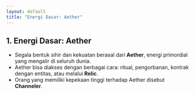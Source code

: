 ```yaml
---
layout: default
title: "Energi Dasar: Aether"
---
```

## 1. Energi Dasar: **Aether**

* Segala bentuk sihir dan kekuatan berasal dari **Aether**, energi primordial yang mengalir di seluruh dunia.
* Aether bisa diakses dengan berbagai cara: ritual, pengorbanan, kontrak dengan entitas, atau melalui **Relic**.
* Orang yang memiliki kepekaan tinggi terhadap Aether disebut **Channeler**.